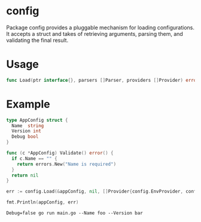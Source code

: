# config

Package config provides a pluggable mechanism for loading configurations. It accepts a struct and takes of retrieving arguments, parsing them, and validating the final result.

# Usage

```go
func Load(ptr interface{}, parsers []Parser, providers []Provider) error
```

# Example

```go
type AppConfig struct {
  Name  string
  Version int
  Debug bool
}

func (c *AppConfig) Validate() error() {
  if c.Name == "" {
    return errors.New("Name is required")
  }
  return nil
}

err := config.Load(&appConfig, nil, []Provider{config.EnvProvider, config.ArgsProvider})

fmt.Println(appConfig, err)
```

`Debug=false go run main.go --Name foo --Version bar`
